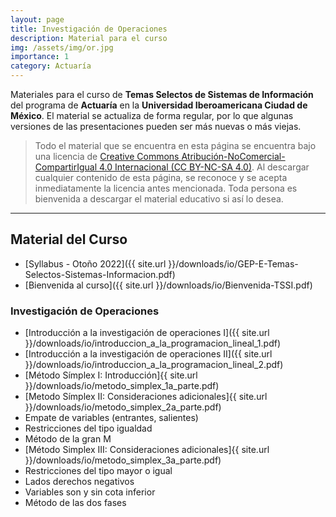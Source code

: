 ```yaml
---
layout: page
title: Investigación de Operaciones
description: Material para el curso
img: /assets/img/or.jpg
importance: 1
category: Actuaría
---
```


Materiales para el curso de **Temas Selectos de Sistemas de Información** del programa de **Actuaría** en la **Universidad Iberoamericana Ciudad de México**. El material se actualiza de forma regular, por lo que algunas versiones de las presentaciones pueden ser más nuevas o más viejas. 

> Todo el material que se encuentra en esta página se encuentra bajo una licencia de [Creative Commons Atribución-NoComercial-CompartirIgual 4.0 Internacional (CC BY-NC-SA 4.0)](https://creativecommons.org/licenses/by-nc-sa/4.0/deed.es). Al descargar cualquier contenido de esta página, se reconoce y se acepta inmediatamente la licencia antes mencionada. Toda persona es bienvenida a descargar el material educativo si así lo desea.

---

## Material del Curso

- [Syllabus - Otoño 2022]({{ site.url }}/downloads/io/GEP-E-Temas-Selectos-Sistemas-Informacion.pdf)
- [Bienvenida al curso]({{ site.url }}/downloads/io/Bienvenida-TSSI.pdf)

### Investigación de Operaciones

- [Introducción a la investigación de operaciones I]({{ site.url }}/downloads/io/introduccion_a_la_programacion_lineal_1.pdf)
- [Introducción a la investigación de operaciones II]({{ site.url }}/downloads/io/introduccion_a_la_programacion_lineal_2.pdf)
- [Método Símplex I: Introducción]{{ site.url }}/downloads/io/metodo_simplex_1a_parte.pdf)
- [Metodo Símplex II: Consideraciones adicionales]{{ site.url }}/downloads/io/metodo_simplex_2a_parte.pdf)
 - Empate de variables (entrantes, salientes)
 - Restricciones del tipo igualdad
 - Método de la gran M
- [Método Simplex III: Consideraciones adicionales]{{ site.url }}/downloads/io/metodo_simplex_3a_parte.pdf)
 - Restricciones del tipo mayor o igual
 - Lados derechos negativos
 - Variables son y sin cota inferior
 - Método de las dos fases